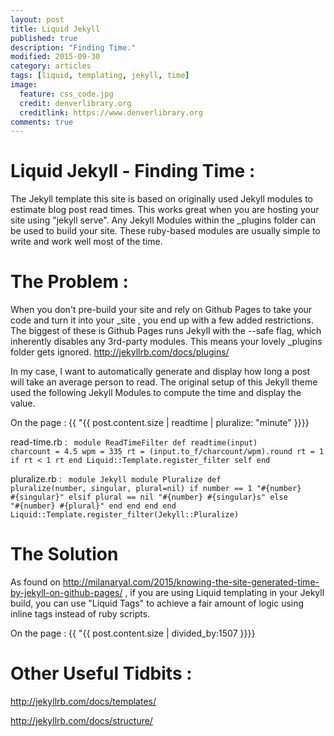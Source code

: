 ```yaml
---
layout: post
title: Liquid Jekyll
published: true
description: "Finding Time."
modified: 2015-09-30
category: articles
tags: [liquid, templating, jekyll, time]
image:
  feature: css_code.jpg
  credit: denverlibrary.org
  creditlink: https://www.denverlibrary.org
comments: true  
---
```


# Liquid Jekyll - Finding Time &#58;

The Jekyll template this site is based on originally used Jekyll modules to estimate blog post read times. This works great when you are hosting your site using \"jekyll serve\". Any Jekyll Modules within the \_plugins folder can be used to build your site. These ruby-based modules are usually simple to write and work well most of the time.

# The Problem &#58;
When you don't pre-build your site and rely on Github Pages to take your code and turn it into your \_site , you end up with a few added restrictions. The biggest of these is Github Pages runs Jekyll with the --safe flag, which inherently disables any 3rd-party modules. This means your lovely \_plugins folder gets ignored.
<a>http://jekyllrb.com/docs/plugins/</a>

In my case, I want to automatically generate and display how long a post will take an average person to read. The original setup of this Jekyll theme used the following Jekyll Modules to compute the time and display the value.

On the page &#58;
{{ "{{ post.content.size | readtime | pluralize: "minute" }}}}

read-time.rb &#58;
<code>
module ReadTimeFilter
	def readtime(input)
		charcount = 4.5
		wpm = 335
		rt = (input.to_f/charcount/wpm).round
		rt = 1 if rt < 1
		rt
	end
	Liquid::Template.register_filter self
end
</code>

pluralize.rb &#58;
<code>
module Jekyll
	module Pluralize
		def pluralize(number, singular, plural=nil)
			if number == 1
				"#{number} #{singular}"
			elsif plural == nil
				"#{number} #{singular}s"
			else
				"#{number} #{plural}"
			end
		end
	end
end
Liquid::Template.register_filter(Jekyll::Pluralize)
</code>

# The Solution
As found on <a>http://milanaryal.com/2015/knowing-the-site-generated-time-by-jekyll-on-github-pages/</a> , if you are using Liquid templating in your Jekyll build, you can use "Liquid Tags" to achieve a fair amount of logic using inline tags instead of ruby scripts.

On the page &#58;
{{ "{{ post.content.size | divided_by:1507 }}}}


# Other Useful Tidbits &#58;
<a>http://jekyllrb.com/docs/templates/</a>

<a>http://jekyllrb.com/docs/structure/</a>

